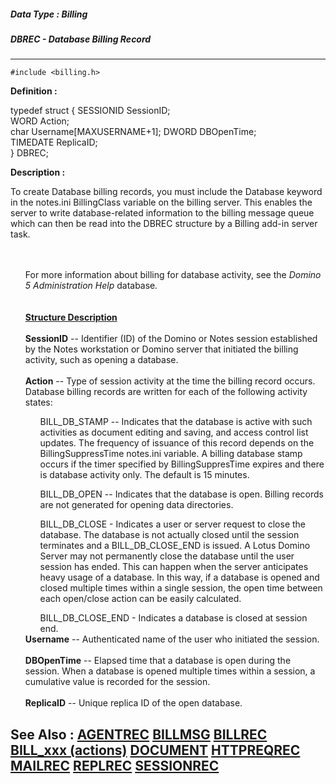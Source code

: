 ##### Data Type : Billing
##### DBREC - Database Billing Record
---
```
#include <billing.h>
```

**Definition :**

typedef struct {
   SESSIONID SessionID;          
   WORD Action;                  
   char Username[MAXUSERNAME+1]; 
   DWORD DBOpenTime;             
   TIMEDATE ReplicaID;           
} DBREC;

**Description :**

To create Database billing records, you must include the Database keyword in the notes.ini BillingClass variable on the billing server. This enables the server to write database-related information to the billing message queue which can then be read into the DBREC structure by a Billing add-in server task.
<ul><br>
<br>
For more information about billing for database activity, see the <i>Domino 5 Administration Help</i> database<i>.</i><br>
<br>
<br>
<b><u>Structure Description</u></b><br>
<br>
<b>SessionID</b> -- Identifier (ID) of the Domino or Notes session established  by the Notes workstation or Domino server that initiated the billing activity, such as opening a database.<br>
<br>
<b>Action</b> --  Type of session activity at the time the billing record occurs.  Database billing records are written for each of the following activity states:
<ul>
<ul></ul>
BILL_DB_STAMP -- Indicates that the database is active with such activities as document editing and saving, and access control list updates.  The frequency of issuance of this record depends on the BillingSuppressTime notes.ini variable.  A billing database stamp occurs if the timer specified by BillingSuppresTime expires and there is database activity only. The default is 15 minutes. 
<ul></ul>
BILL_DB_OPEN -- Indicates that the database is open.  Billing records are not generated for opening data directories.
<ul></ul>
BILL_DB_CLOSE - Indicates a user or server request to close the database.  The database is not actually closed until the session terminates and a  BILL_DB_CLOSE_END is issued.  A Lotus Domino Server may not permanently close the database until the user session has ended. This can happen when the server anticipates heavy usage of a database.  In this way, if a database is opened and closed multiple times within a single session, the open time between each open/close action can be easily calculated.
<ul></ul>
BILL_DB_CLOSE_END - Indicates a database is closed at session end.<br>
</ul>
<b>Username</b> -- Authenticated name of the user who initiated the session.<br>
<br>
<b>DBOpenTime</b> -- Elapsed time that a database is open during the session. When a database is opened multiple times within a session, a cumulative value is recorded for the session.<br>
<br>
<b>ReplicaID</b> -- Unique replica ID of the open database.</ul>



**See Also :**
[AGENTREC](/domino-c-api-docs/reference/Data/AGENTREC)
[BILLMSG](/domino-c-api-docs/reference/Data/BILLMSG)
[BILLREC](/domino-c-api-docs/reference/Data/BILLREC)
[BILL_xxx (actions)](/domino-c-api-docs/reference/Symb/BILL_xxx (actions))
[DOCUMENT](/domino-c-api-docs/reference/Data/DOCUMENT)
[HTTPREQREC](/domino-c-api-docs/reference/Data/HTTPREQREC)
[MAILREC](/domino-c-api-docs/reference/Data/MAILREC)
[REPLREC](/domino-c-api-docs/reference/Data/REPLREC)
[SESSIONREC](/domino-c-api-docs/reference/Data/SESSIONREC)
---
